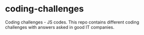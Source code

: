 # coding-challenges
Coding challenges - JS codes.
This repo contains different coding challenges with answers asked in good IT companies.
